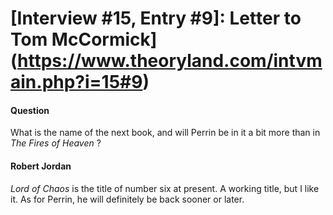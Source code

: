 # [Interview #15, Entry #9]: Letter to Tom McCormick](https://www.theoryland.com/intvmain.php?i=15#9)

#### Question

What is the name of the next book, and will Perrin be in it a bit more than in
*The Fires of Heaven*
?

#### Robert Jordan

*Lord of Chaos*
is the title of number six at present. A working title, but I like it. As for Perrin, he will definitely be back sooner or later.

